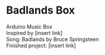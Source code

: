 # Badlands Box
Arduino Music Box <br/>
Inspired by [insert link] <br/>
Song: Badlands by Bruce Springsteen <br/>
Finished project: [insert link] <br/>
